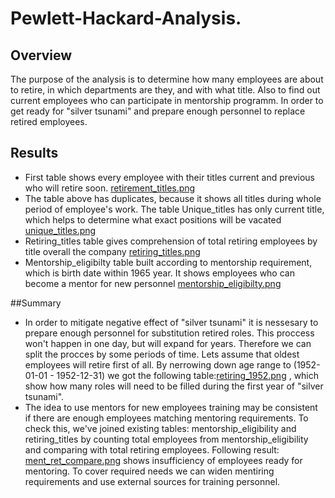 # Pewlett-Hackard-Analysis.

## Overview
The purpose of the analysis is to determine how many employees are about to retire, in which departments are they, and with what title. Also to find out current employees who can participate in mentorship programm. In order to get ready for "silver tsunami" and prepare enough personnel to replace retired employees.

## Results
- First table shows every employee with their titles current and previous who will retire soon. [retirement_titles.png](https://github.com/andgerashchenko/Pewlett-Hackard-Analysis./blob/93debd2d7d1efaf2ee6aacc30ca7a5c87ea3432c/Resources/retirement_titles.png)  
- The table above has duplicates, because it shows all titles during whole period of employee's work. The table Unique_titles has only current title, which helps to determine what exact positions will be vacated [unique_titles.png](https://github.com/andgerashchenko/Pewlett-Hackard-Analysis./blob/93debd2d7d1efaf2ee6aacc30ca7a5c87ea3432c/Resources/unique_titles.png)
- Retiring_titles table gives comprehension of total retiring employees by title overall the company [retiring_titles.png](https://github.com/andgerashchenko/Pewlett-Hackard-Analysis./blob/93debd2d7d1efaf2ee6aacc30ca7a5c87ea3432c/Resources/retiring_titles.png)
- Mentorship_eligibilty table built according to mentorship requirement, which is birth date within 1965 year. It shows employees who can become a mentor for new personnel [mentorship_eligibilty.png](https://github.com/andgerashchenko/Pewlett-Hackard-Analysis./blob/93debd2d7d1efaf2ee6aacc30ca7a5c87ea3432c/Resources/mentorship_eligibilty.png)

##Summary
- In order to mitigate negative effect of "silver tsunami" it is nessesary to prepare enough personnel for substitution retired roles. This proccess won't happen in one day, but will expand for years. Therefore we can split the procces by some periods of time. Lets assume that oldest employees will retire first of all. By nerrowing down age range to (1952-01-01 - 1952-12-31) we got the following table:[retiring_1952.png](https://github.com/andgerashchenko/Pewlett-Hackard-Analysis./blob/72e7b18466e61719a8c42904b8912d94b9ca77fa/Resources/retiring_1952.png) , which show how many roles will need to be filled during the first year of "silver tsunami".
- The idea to use mentors for new employees training may be consistent if there are enough employees matching mentoring requirements. To check this, we've joined existing tables: mentorship_eligibility and retiring_titles by counting total employees from mentorship_eligibility and comparing with total retiring employees. Following result: [ment_ret_compare.png](https://github.com/andgerashchenko/Pewlett-Hackard-Analysis./blob/72e7b18466e61719a8c42904b8912d94b9ca77fa/Resources/ment_ret_compare.png) shows insufficiency of employees ready for mentoring. To cover required needs we can widen mentiring requirements and use external sources for training personnel.
